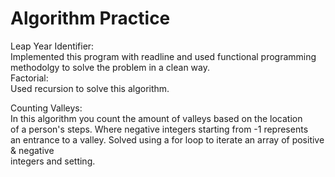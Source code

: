 # Algorithm Practice

Leap Year Identifier: <br />
	Implemented this program with readline and used functional programming methodolgy to solve the problem in a clean way. 
<br />
Factorial: <br />
	Used recursion to solve this algorithm.
<br />

Counting Valleys: <br />
	In this algorithm you count the amount of valleys based on the location <br />
	of a person's steps.  Where negative integers starting from -1 represents <br />
	an entrance to a valley.  Solved using a for loop to iterate an array of positive & negative <br />
	integers and setting. 


